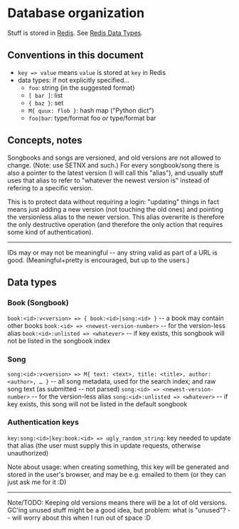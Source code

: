 Database organization
=====================

Stuff is stored in [Redis](http://redis.io/). See [Redis Data Types](http://redis.io/topics/data-types-intro).

Conventions in this document
----------------------------

- `key => value` means `value` is stored at `key` in Redis
- data types: if not explicitly specified…
  - `foo`: string (in the suggested format)
  - `[ bar ]`: list
  - `{ baz }`: set
  - `M{ quux: flob }`: hash map ("Python dict")
  - `foo|bar`: type/format foo *or* type/format bar

Concepts, notes
---------------

Songbooks and songs are versioned, and old versions are not allowed to change. (Note: use SETNX and such.) For every songbook/song there is also a pointer to the latest version (I will call this "alias"), and usually stuff uses that alias to refer to "whatever the newest version is" instead of refering to a specific version.

This is to protect data without requiring a login: "updating" things in fact means just adding a new version (not touching the old ones) and pointing the versionless alias to the newer version. This alias overwrite is therefore the only destructive operation (and therefore the only action that requires some kind of authentication).

--------------------------------------------------------------------------------

IDs may or may not be meaningful -- any string valid as part of a URL is good. (Meaningful+pretty is encouraged, but up to the users.)

Data types
----------

### Book (Songbook)

`book:<id>:v<version> => { book:<id>|song:<id> }` -- a book may contain other books
`book:<id> => <newest-version-number>` -- for the version-less alias
`book:<id>:unlisted => <whatever>` -- if key exists, this songbook will not be listed in the songbook index

### Song

`song:<id>:v<version> => M{ text: <text>, title: <title>, author: <author>, … }` -- all song metadata, used for the search index; and raw song text (as submitted -- not parsed)
`song:<id> => <newest-version-number>` -- for the version-less alias
`song:<id>:unlisted => <whatever>` -- if key exists, this song will not be listed in the default songbook

### Authentication keys

`key:song:<id>|key:book:<id> => ugly_random_string`: key needed to update that alias (the user must supply this in update requests, otherwise unauthorized)

Note about usage: when creating something, this key will be generated and stored in the user's browser, and may be e.g. emailed to them (or they can just ask me for it :D)

--------------------------------------------------------------------------------

Note/TODO: Keeping old versions means there will be a lot of old versions. GC'ing unused stuff might be a good idea, but problem: what is "unused"? -- will worry about this when I run out of space :D
